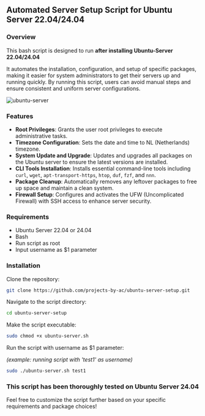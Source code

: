 ## Automated Server Setup Script for Ubuntu Server 22.04/24.04

### Overview
This bash script is designed to run **after installing Ubuntu-Server 22.04/24.04**

It automates the installation, configuration, and setup of specific packages, 
making it easier for system administrators to get their servers up and running quickly. 
By running this script, users can avoid manual steps and ensure consistent and uniform server configurations.
                    
![ubuntu-server](https://github.com/user-attachments/assets/f951dfc8-bebf-4102-9637-106fe8eb1fe2)

### Features
- **Root Privileges**: Grants the user root privileges to execute administrative tasks.
- **Timezone Configuration**: Sets the date and time to NL (Netherlands) timezone.
- **System Update and Upgrade**: Updates and upgrades all packages on the Ubuntu server to ensure the latest versions are installed.
- **CLI Tools Installation**: Installs essential command-line tools including `curl`, `wget`, `apt-transport-https`, `htop`, `duf`, `fzf`, and `nnn`.
- **Package Cleanup**: Automatically removes any leftover packages to free up space and maintain a clean system.
- **Firewall Setup**: Configures and activates the UFW (Uncomplicated Firewall) with SSH access to enhance server security.

### Requirements
- Ubuntu Server 22.04 or 24.04
- Bash
- Run script as root
- Input username as $1 parameter

### Installation
Clone the repository:
   ```bash
   git clone https://github.com/projects-by-ac/ubuntu-server-setup.git
```
   
Navigate to the script directory:
   ```bash
   cd ubuntu-server-setup
```
   
Make the script executable:
   ```bash
   sudo chmod +x ubuntu-server.sh
```

Run the script with username as $1 parameter:  

*(example: running script with 'test1' as username)*  

   ```bash
   sudo ./ubuntu-server.sh test1
```

### This script has been thoroughly tested on Ubuntu Server 24.04


Feel free to customize the script further based on your specific requirements and package choices!
